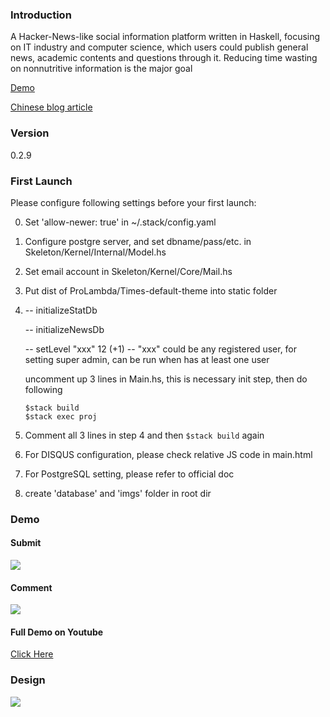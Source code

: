 ### Introduction ###

A Hacker-News-like social information platform written in Haskell, focusing on IT industry and computer science, which users could publish general news, academic contents and questions through it. Reducing time wasting on nonnutritive information is the major goal

[Demo](http://ec2-18-182-66-26.ap-northeast-1.compute.amazonaws.com)

[Chinese blog article](http://izhen.me/2017/08/20/aws-lambda/)

### Version ###

0.2.9

### First Launch ###

Please configure following settings before your first launch:

0. Set 'allow-newer: true' in ~/.stack/config.yaml

1. Configure postgre server, and set dbname/pass/etc. in Skeleton/Kernel/Internal/Model.hs

2. Set email account in Skeleton/Kernel/Core/Mail.hs

3. Put dist of ProLambda/Times-default-theme into static folder

4. -- initializeStatDb

   -- initializeNewsDb
   
   -- setLevel "xxx" 12 (+1) -- "xxx" could be any registered user, for setting super admin, can be run when has at least one user
   
   uncomment up 3 lines in Main.hs, this is necessary init step, then do following
   ```
   $stack build
   $stack exec proj
   ```

5. Comment all 3 lines in step 4 and then `$stack build` again
6. For DISQUS configuration, please check relative JS code in main.html
7. For PostgreSQL setting, please refer to official doc
8. create 'database' and 'imgs' folder in root dir

### Demo ###

#### Submit ####

![](https://github.com/ProLambda/Times/blob/master/submit.gif?raw=true)

#### Comment ####

![](https://github.com/ProLambda/Times/blob/master/view.gif?raw=true)

#### Full Demo on Youtube ####

[Click Here](https://www.youtube.com/watch?v=ZJfdvKRax1Q)

### Design ###

![](https://github.com/ProLambda/Times/blob/master/lambda-design.png?raw=true)
